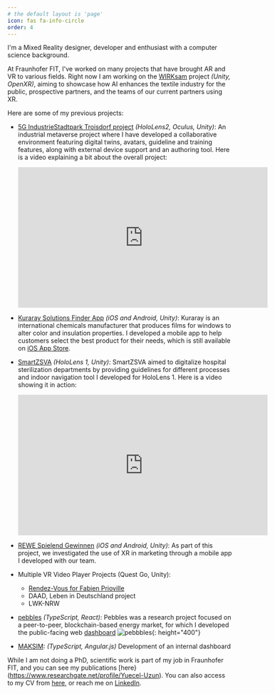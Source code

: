 ```yaml
---
# the default layout is 'page'
icon: fas fa-info-circle
order: 4
---
```


I'm a Mixed Reality designer, developer and enthusiast with a computer science background. 

At Fraunhofer FIT, I've worked on many projects that have brought AR and VR to various fields. Right now I am working on the [WIRKsam](https://wirksam.nrw) project *(Unity, OpenXR)*, aiming to showcase how AI enhances the textile industry for the public, prospective partners, and the teams of our current partners using XR. 

Here are some of my previous projects:

- [5G IndustrieStadtpark Troisdorf project](https://www.5gtroisdorf.de) *(HoloLens2, Oculus, Unity)*: An industrial metaverse project where I have developed a collaborative environment featuring digital twins, avatars, guideline and training features, along with external device support and an authoring tool. Here is a video explaining a bit about the overall project:
    <iframe width="560" height="315"
        src="https://www.youtube.com/watch?v=QmvphzI1kvQ" 
        frameborder="0" 
        allow="accelerometer; autoplay; encrypted-media; gyroscope; picture-in-picture" 
        allowfullscreen>
    </iframe>

- [Kuraray Solutions Finder App](https://magazin.kuraray.eu/2021/07/21/solution-finder-new-app-offers-a-window-into-optimum-interlayer-selection/) *(iOS and Android, Unity)*: Kuraray is an international chemicals manufacturer that produces films for windows to alter color and insulation properties. I developed a mobile app to help customers select the best product for their needs, which is still available on [iOS App Store](https://apps.apple.com/us/app/solution-finder/id1574510476). 
- [SmartZSVA](https://www.fit.fraunhofer.de/en/business-areas/human-centered-engineering-and-design/HCED_Research/smartzsva.html) *(HoloLens 1, Unity)*: SmartZSVA aimed to digitalize hospital sterilization departments by providing guidelines for different processes and indoor navigation tool I developed for HoloLens 1. Here is a video showing it in action:
    <iframe width="560" height="315"
        src="https://www.youtube.com/watch?v=CJEDzPTUxPY" 
        frameborder="0" 
        allow="accelerometer; autoplay; encrypted-media; gyroscope; picture-in-picture" 
        allowfullscreen>
    </iframe>
- [REWE Spielend Gewinnen](https://iditech.org/testmaerkte-spielend-gewinnen/) *(iOS and Android, Unity)*: As part of this project, we investigated the use of XR in marketing through a mobile app I developed with our team.
- Multiple VR Video Player Projects (Quest Go, Unity):
    - [Rendez-Vous for Fabien Prioville](https://fabienprioville.com/archive/rendez-vous/)
    - DAAD, Leben in Deutschland project
    - LWK-NRW
- [pebbles](https://pebbles-projekt.de/ueber-uns/) *(TypeScript, React)*: Pebbles was a research project focused on a peer-to-peer, blockchain-based energy market, for which I developed the public-facing web [dashboard](https://pebbles.fit.fraunhofer.de/market/) 
![pebbbles](https://ujell.github.io/assets/img/about/Pebbles.png){: height="400"}

- [MAKSIM](https://www.fit.fraunhofer.de/de/geschaeftsfelder/digitale-energie/maksim.html): *(TypeScript, Angular.js)* Development of an internal dashboard 

While I am not doing a PhD, scientific work is part of my job in Fraunhofer FIT, and you can see my publications [here}(https://www.researchgate.net/profile/Yuecel-Uzun). You can also access to my CV from [here](https://ujell.github.io/assets/doc/CV-EN.pdf), or reach me on [LinkedIn](https://www.linkedin.com/in/yuceluzun/). 